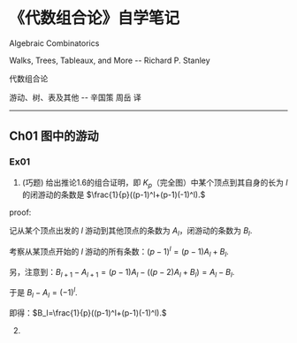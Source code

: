  # 《代数组合论》自学笔记

Algebraic Combinatorics

Walks, Trees, Tableaux, and More     --  Richard P. Stanley

代数组合论

游动、树、表及其他                     --  辛国策 周岳 译

-----



## Ch01 图中的游动







### Ex01

<a id="ex1_1"></a>

1. (巧题) 给出推论1.6的组合证明，即 $K_p$（完全图）中某个顶点到其自身的长为 $l$ 的闭游动的条数是 $\frac{1}{p}((p-1)^l+(p-1)(-1)^l).$

proof:

记从某个顶点出发的 $l$ 游动到其他顶点的条数为 $A_l$，闭游动的条数为 $B_l$.

考察从某顶点开始的 $l$ 游动的所有条数：$(p-1)^l=(p-1)A_l+B_l.$

另，注意到：$B_{l+1}-A_{l+1}=(p-1)A_l-((p-2)A_l+B_l)=A_l-B_l.$

于是 $B_l-A_l=(-1)^l.$ 

即得：$B_l=\frac{1}{p}((p-1)^l+(p-1)(-1)^l).$



2.



